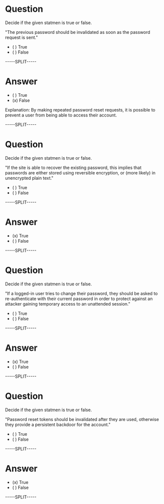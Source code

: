 # Question

Decide if the given statmen is true or false.

"The previous password should be invalidated as soon as the password request is sent."

* ( ) True
* ( ) False

-----SPLIT-----

# Answer

* ( ) True
* (x) False

Explanation: By making repeated password reset requests, it is possible to prevent a user from being able to access their account.

-----SPLIT-----


# Question

Decide if the given statmen is true or false.

"If the site is able to recover the existing password, this implies that passwords are either stored using reversible encryption, or (more likely) in unencrypted plain text."

* ( ) True
* ( ) False

-----SPLIT-----

# Answer

* (x) True
* ( ) False

-----SPLIT-----

# Question

Decide if the given statmen is true or false.

"If a logged-in user tries to change their password, they should be asked to re-authenticate with their current password in order to protect against an attacker gaining temporary access to an unattended session."

* ( ) True
* ( ) False

-----SPLIT-----

# Answer

* (x) True
* ( ) False

-----SPLIT-----

# Question

Decide if the given statmen is true or false.

"Password reset tokens should be invalidated after they are used, otherwise they provide a persistent backdoor for the account."

* ( ) True
* ( ) False

-----SPLIT-----

# Answer

* (x) True
* ( ) False

-----SPLIT-----
